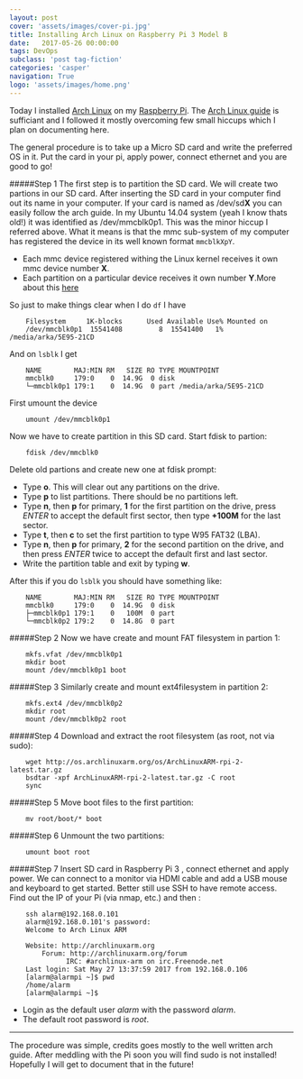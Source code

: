 ```yaml
---
layout: post
cover: 'assets/images/cover-pi.jpg'
title: Installing Arch Linux on Raspberry Pi 3 Model B
date:   2017-05-26 00:00:00
tags: DevOps
subclass: 'post tag-fiction'
categories: 'casper'
navigation: True
logo: 'assets/images/home.png'
---
```


Today I installed [Arch Linux](https://www.archlinux.org/) on my [Raspberry Pi](https://www.raspberrypi.org/products/raspberry-pi-3-model-b/). The [Arch Linux guide](https://archlinuxarm.org/platforms/armv8/broadcom/raspberry-pi-3) is sufficiant and I followed it mostly overcoming few small hiccups which I plan on documenting here. 

The general procedure is to take up a Micro SD card and write the preferred OS in it. Put the card in your pi, apply power, connect ethernet and you are good to go! 

#####Step 1
The first step is to partition the SD card. We will create two partions in our SD card. After inserting the SD card in your computer find out its name in your computer. If your card is named as /dev/sd**X** you can easily follow the arch guide. In my Ubuntu 14.04 system (yeah I know thats old!) it was identified as /dev/mmcblk0p1. This was the minor hiccup I referred above. What it means is that the mmc sub-system of my computer has registered the device in its well known format `mmcblkXpY`. 

- Each mmc device registered withing the Linux kernel receives it own mmc device number **X**.
- Each partition on a particular device receives it own number **Y**.More about this [here](https://stackoverflow.com/a/21752229/5285588)

So just to make things clear when I do ``df`` I have

		Filesystem     1K-blocks      Used Available Use% Mounted on
		/dev/mmcblk0p1  15541408         8  15541400   1% /media/arka/5E95-21CD

And on `lsblk` I get 

		NAME        MAJ:MIN RM   SIZE RO TYPE MOUNTPOINT
		mmcblk0     179:0    0  14.9G  0 disk 
		└─mmcblk0p1 179:1    0  14.9G  0 part /media/arka/5E95-21CD

First umount the device 

		umount /dev/mmcblk0p1

Now we have to create partition in this SD card. Start fdisk to partion:

		fdisk /dev/mmcblk0

Delete old partions and create new one at fdisk prompt:

- Type **o**. This will clear out any partitions on the drive.
- Type **p** to list partitions. There should be no partitions left.
- Type **n**, then **p** for primary, **1** for the first partition on the drive, press *ENTER* to accept the default first sector, then type **+100M** for the last sector.
- Type **t**, then **c** to set the first partition to type W95 FAT32 (LBA).
- Type **n**, then **p** for primary, **2** for the second partition on the drive, and then press *ENTER* twice to accept the default first and last sector.
- Write the partition table and exit by typing **w**.

After this if you do `lsblk` you should have something like:

		NAME        MAJ:MIN RM   SIZE RO TYPE MOUNTPOINT
		mmcblk0     179:0    0  14.9G  0 disk 
		├─mmcblk0p1 179:1    0   100M  0 part 
		└─mmcblk0p2 179:2    0  14.8G  0 part

#####Step 2
Now we have create and mount FAT filesystem in partion 1:

		mkfs.vfat /dev/mmcblk0p1
		mkdir boot
		mount /dev/mmcblk0p1 boot

#####Step 3
Similarly create and mount ext4filesystem in partition 2:

		mkfs.ext4 /dev/mmcblk0p2
		mkdir root
		mount /dev/mmcblk0p2 root

#####Step 4
Download and extract the root filesystem (as root, not via sudo):

		wget http://os.archlinuxarm.org/os/ArchLinuxARM-rpi-2-latest.tar.gz
		bsdtar -xpf ArchLinuxARM-rpi-2-latest.tar.gz -C root
		sync

#####Step 5
Move boot files to the first partition:

		mv root/boot/* boot

#####Step 6
Unmount the two partitions:

		umount boot root

#####Step 7
Insert SD card in Raspberry Pi 3 , connect ethernet and apply power. We can connect to a monitor via HDMI cable and add a USB mouse and keyboard to get started. Better still use SSH to have remote access. Find out the IP of your Pi (via nmap, etc.) and then :

		ssh alarm@192.168.0.101
		alarm@192.168.0.101's password: 
		Welcome to Arch Linux ARM

     	Website: http://archlinuxarm.org
       	    Forum: http://archlinuxarm.org/forum
                  IRC: #archlinux-arm on irc.Freenode.net
		Last login: Sat May 27 13:37:59 2017 from 192.168.0.106
		[alarm@alarmpi ~]$ pwd
		/home/alarm
		[alarm@alarmpi ~]$ 

- Login as the default user *alarm* with the password *alarm*.
- The default root password is *root*.

*****
The procedure was simple, credits goes mostly to the well written arch guide. After meddling with the Pi soon you will find sudo is not installed! Hopefully I will get to document that in the future!
